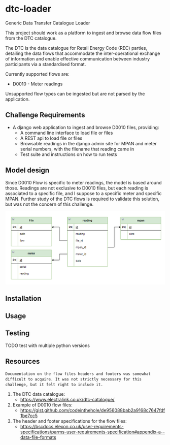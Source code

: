 # dtc-loader
Generic Data Transfer Catalogue Loader 

This project should work as a platform to ingest and browse data flow files from the DTC catalogue.


The DTC is the data catalogue for Retail Energy Code (REC) parties, detailing the data flows that accommodate the inter-operational exchange of information and enable effective communication between industry participants via a standardised format.



Currently supported flows are:

* D0010 - Meter readings

Unsupported flow types can be ingested but are not parsed by the application.

## Challenge Requirements

* A django web application to ingest and browse D0010 files, providing:
  * A command line interface to load file or files
  * A REST api to load file or files
  * Browsable readings in the django admin site for MPAN and meter serial numbers, with the filename that reading came in
  * Test suite and instructions on how to run tests

## Model design

Since D0010 Flow is specific to meter readings, the model is based around those. Readings are not exclusive to D0010 files, but each reading is associated to a specific file, and I suppose to a specific meter and specific MPAN. Further study of the DTC flows is required to validate this solution, but was not the concern of this challenge.

![TODO Replace with updated model](model.png)

## Installation

## Usage

## Testing

TODO test with multiple python versions

## Resources

`Documentation on the flow files headers and footers was somewhat difficult to acquire. It was not strictly necessary for this challenge, but it felt right to include it.`

1. The DTC data catalogue:  
    * https://www.electralink.co.uk/dtc-catalogue/
2. Example of D0010 flow files:
    * https://gist.github.com/codeinthehole/de956088bab2a9168c7647fdf1be7cc5
3. The header and footer specifications for the flow files:
    * https://bscdocs.elexon.co.uk/user-requirements-specifications/parms-user-requirements-specification#appendix-a--data-file-formats


